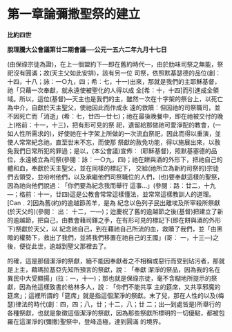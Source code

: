 # 第一章論彌撒聖祭的建立


**比約四世**

**脫理騰大公會議第廿二期會議──公元一五六二年九月十七日**





(由保祿宗徒為證)，在上一個盟約下—即在舊約時代—，由於肋味司祭之無能，祭祀沒有圓滿；故(天主父如此安排)，該有另一位
司祭，依照默基瑟德的品位(創︰十四，十八；詠︰一○九，四；希︰七，十一)出來，那就是我們的主耶穌基督，祂「只藉一次奉獻，就永遠使被聖化的人得以成
全[希︰十，十四]而引進成全領域。所以，這位(基督)—天主也是我們的主，雖然一次在十字架的祭台上，以死亡為中介，自獻於天主聖父，使祂因此而作成永
遠的救贖︰但因祂的司祭職司，並不因死亡而「消逝」(希︰七，廿四—廿七)；祂在最後晚餐中，即在祂被交付的晚上(格前︰十一，十三)，把有形可見的祭
祀，遺留給那做祂可愛淨配的教會，(一如人性所需求的)，好使祂在十字架上所做的一次流血祭祀，因此而得以重演，並使人常常紀念祂，直至世末不忘，而使那
祭獻的赦免功能，得以施展出來，以赦免我們日常所犯的罪過；是以，(本公會議)宣佈︰ 
(耶穌基督)，照默基塞德的品位，永遠被立為司祭(參閱︰詠︰一○九，四)；祂在餅與酒的外形下，把祂自己的體和血，奉獻於天主聖父，並在同樣的標記下，
交給(祂所立為新約司祭的)宗徒們去領受，並吩咐他們，以及承繼他們司祭職位的人們，(也)要奉獻這樣的聖祭，因為祂向他們說過︰「你們要為紀念我而舉行
這事…」(參閱︰路︰廿二，十九—；格前︰十一，廿四)這是公教會常常這樣懂法，並常常這樣教訓人的道理。[Can﹒2]因為舊(約)的逾越節羔羊，是為
紀念以色列子民出離埃及所宰殺所祭獻(於天父的)(參閱︰ 出︰ 
十二，一—)；迨慶祝了舊的逾越節之後(基督)把建立了新的逾越節，把自己，由教會藉司鐸之手，在有形可見的標記下(即在餅與酒的外形下)祭獻於天父，以
紀念祂自己，到在藉祂自己所流的血，救贖了我們，並「由黑暗的權勢下，救出了我們，並將我們移置在祂自己的王國」(哥︰ 
一，十三—)之後，便從此世，逾越到聖父那裡去了。

的確，這是那個潔淨的祭獻，絕不能因奉獻者之不相稱或惡行而受到玷污者，那就是上主，藉瑪拉基亞先知所預言的祭獻，說︰「奉獻
潔淨的祭品，因為我的名在異民中大受顯揚」(拉︰一，十一)；那也就是保祿宗徒，毫不含糊地所提示的祭獻，因為他這樣致書於格林多人，說︰「你們不能共享
主的筵席，又共享邪魔的筵席」；這裡所謂的「筵席」就是指這個潔淨的祭獻。末了兒，那在人性的以及(梅瑟)律法的時代(創︰四，四；八，廿；十二，八；廿
二；出—到處皆是)所舉行的各種祭獻，也就是象徵這個潔淨的祭獻，因為那些祭獻所標明的一切優點，都被包羅在這潔淨的(彌撒)聖祭中，登峰造極，達到圓滿
的境界。

